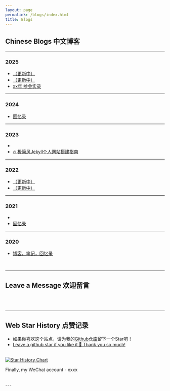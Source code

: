 ```yaml
---
layout: page
permalink: /blogs/index.html
title: Blogs
---
```


## Chinese Blogs 中文博客
---

### 2025

- [（更新中）](https://)<br>
- [（更新中）](https://)<br>
- [xx年  参会实录](https://)<br>

---

### 2024

- [回忆录](https://)



---

### 2023

- 
- [🔥 极简风Jekyll个人网站搭建指南](https://)<br>

---

### 2022

- [（更新中）](https://)<br>
- [（更新中）](https://)<br>

---

### 2021

- 
- [回忆录](https://)

---

### 2020

- [博客，笔记，回忆录](https://)

<br>

---

## Leave a Message 欢迎留言

<br>


<br>

---

## Web Star History 点赞记录

- 如果你喜欢这个站点，请为我的[Github仓库](https://github.com/huangpeifang01/huangpeifang01.github.io)留下一个Star吧！
- [Leave a github star if you like it 🥰 Thank you so much!](https://github.com/huangpeifang01/huangpeifang01.github.io) 

<br>[![Star History Chart](https://api.star-history.com/svg?repos=huangpeifang01/huangpeifang01.github.io&type=Date)](https://www.star-history.com/#huangpeifang01/huangpeifang01.github.io&Date)

Finally, my WeChat account - xxxx

<br>
---

